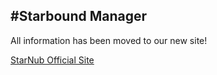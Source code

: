 #Starbound Manager
-------------

All information has been moved to our new site!

[StarNub Official Site](http://www.StarNub.org)